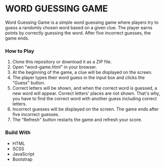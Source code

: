 <h1>WORD GUESSING GAME</h1>

<p>Word Guessing Game is a simple word guessing game where players try to guess a randomly chosen word based on a given clue. The player earns points by correctly guessing the word. After five incorrect guesses, the game ends.</p>

<h3>How to Play</h3>
<ol>
  <li>Clone this repository or download it as a ZIP file.</li>
  <li>Open "word-game.html" in your browser.</li>
  <li>At the beginning of the game, a clue will be displayed on the screen.</li>
  <li>The player types their word guess in the input box and clicks the "Guess" button.</li>
  <li>Correct letters will be shown, and when the correct word is guessed, a new word will appear. Correct letters' places are not shown. That's why, you have to find the correct word with another guess including correct letters.</li>
  <li>Incorrect guesses will be displayed on the screen. The game ends after five incorrect guesses.</li>
  <li>The "Refresh" button restarts the game and refresh your score.</li>
</ol>

<h3>Build With</h3>
<ul>
  <li>HTML</li>
  <li>SCSS</li>
  <li>JavaScript</li>
  <li>Bootstrap</li>
</ul>

